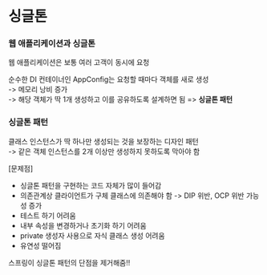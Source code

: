# 싱글톤

### 웹 애플리케이션과 싱글톤
웹 애플리케이션은 보통 여러 고객이 동시에 요청

순수한 DI 컨테이너인 AppConfig는 요청할 때마다 객체를 새로 생성  
-> 메모리 낭비 증가  
-> 해당 객체가 딱 1개 생성하고 이를 공유하도록 설계하면 됨 => **싱글톤 패턴**

### 싱글톤 패턴
클래스 인스턴스가 딱 하나만 생성되는 것을 보장하는 디자인 패턴  
-> 같은 객체 인스턴스를 2개 이상만 생성하지 못하도록 막아야 함

[문제점]
- 싱글톤 패턴을 구현하는 코드 자체가 많이 들어감
- 의존관계상 클라이언트가 구체 클래스에 의존해야 함 -> DIP 위반, OCP 위반 가능성 증가
- 테스트 하기 어려움
- 내부 속성을 변경하거나 초기화 하기 어려움
- private 생성자 사용으로 자식 클래스 생성 어려움
- 유연성 떨어짐

스프링이 싱글톤 패턴의 단점을 제거해줌!!

 
